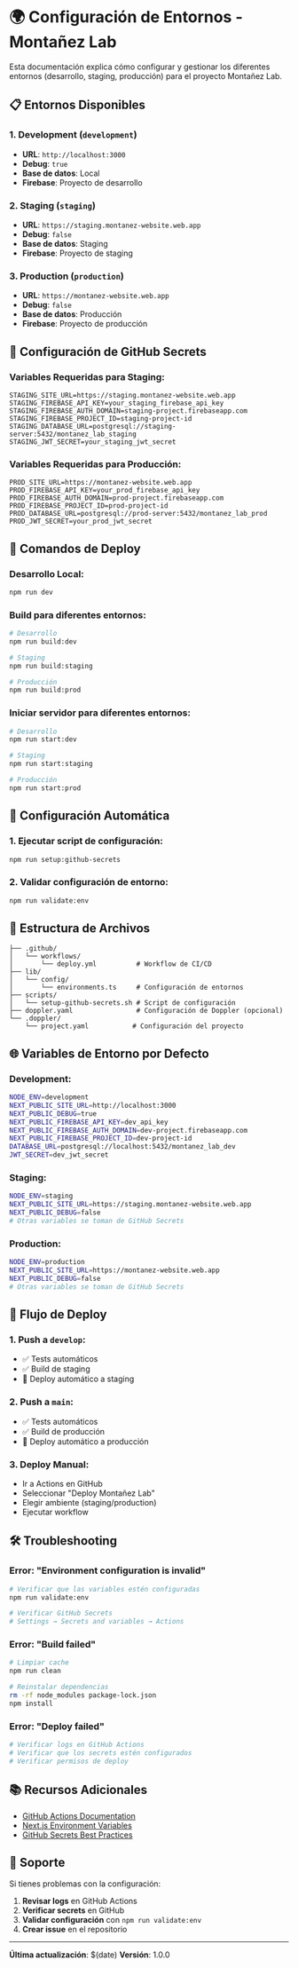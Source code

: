 # 🌍 Configuración de Entornos - Montañez Lab

Esta documentación explica cómo configurar y gestionar los diferentes entornos (desarrollo, staging, producción) para el proyecto Montañez Lab.

## 📋 Entornos Disponibles

### 1. **Development** (`development`)

- **URL**: `http://localhost:3000`
- **Debug**: `true`
- **Base de datos**: Local
- **Firebase**: Proyecto de desarrollo

### 2. **Staging** (`staging`)

- **URL**: `https://staging.montanez-website.web.app`
- **Debug**: `false`
- **Base de datos**: Staging
- **Firebase**: Proyecto de staging

### 3. **Production** (`production`)

- **URL**: `https://montanez-website.web.app`
- **Debug**: `false`
- **Base de datos**: Producción
- **Firebase**: Proyecto de producción

## 🔐 Configuración de GitHub Secrets

### Variables Requeridas para Staging:

```
STAGING_SITE_URL=https://staging.montanez-website.web.app
STAGING_FIREBASE_API_KEY=your_staging_firebase_api_key
STAGING_FIREBASE_AUTH_DOMAIN=staging-project.firebaseapp.com
STAGING_FIREBASE_PROJECT_ID=staging-project-id
STAGING_DATABASE_URL=postgresql://staging-server:5432/montanez_lab_staging
STAGING_JWT_SECRET=your_staging_jwt_secret
```

### Variables Requeridas para Producción:

```
PROD_SITE_URL=https://montanez-website.web.app
PROD_FIREBASE_API_KEY=your_prod_firebase_api_key
PROD_FIREBASE_AUTH_DOMAIN=prod-project.firebaseapp.com
PROD_FIREBASE_PROJECT_ID=prod-project-id
PROD_DATABASE_URL=postgresql://prod-server:5432/montanez_lab_prod
PROD_JWT_SECRET=your_prod_jwt_secret
```

## 🚀 Comandos de Deploy

### Desarrollo Local:

```bash
npm run dev
```

### Build para diferentes entornos:

```bash
# Desarrollo
npm run build:dev

# Staging
npm run build:staging

# Producción
npm run build:prod
```

### Iniciar servidor para diferentes entornos:

```bash
# Desarrollo
npm run start:dev

# Staging
npm run start:staging

# Producción
npm run start:prod
```

## 🔧 Configuración Automática

### 1. **Ejecutar script de configuración**:

```bash
npm run setup:github-secrets
```

### 2. **Validar configuración de entorno**:

```bash
npm run validate:env
```

## 📁 Estructura de Archivos

```
├── .github/
│   └── workflows/
│       └── deploy.yml          # Workflow de CI/CD
├── lib/
│   └── config/
│       └── environments.ts     # Configuración de entornos
├── scripts/
│   └── setup-github-secrets.sh # Script de configuración
├── doppler.yaml                # Configuración de Doppler (opcional)
└── .doppler/
    └── project.yaml           # Configuración del proyecto
```

## 🌐 Variables de Entorno por Defecto

### Development:

```bash
NODE_ENV=development
NEXT_PUBLIC_SITE_URL=http://localhost:3000
NEXT_PUBLIC_DEBUG=true
NEXT_PUBLIC_FIREBASE_API_KEY=dev_api_key
NEXT_PUBLIC_FIREBASE_AUTH_DOMAIN=dev-project.firebaseapp.com
NEXT_PUBLIC_FIREBASE_PROJECT_ID=dev-project-id
DATABASE_URL=postgresql://localhost:5432/montanez_lab_dev
JWT_SECRET=dev_jwt_secret
```

### Staging:

```bash
NODE_ENV=staging
NEXT_PUBLIC_SITE_URL=https://staging.montanez-website.web.app
NEXT_PUBLIC_DEBUG=false
# Otras variables se toman de GitHub Secrets
```

### Production:

```bash
NODE_ENV=production
NEXT_PUBLIC_SITE_URL=https://montanez-website.web.app
NEXT_PUBLIC_DEBUG=false
# Otras variables se toman de GitHub Secrets
```

## 🔄 Flujo de Deploy

### 1. **Push a `develop`**:

- ✅ Tests automáticos
- ✅ Build de staging
- 🚀 Deploy automático a staging

### 2. **Push a `main`**:

- ✅ Tests automáticos
- ✅ Build de producción
- 🚀 Deploy automático a producción

### 3. **Deploy Manual**:

- Ir a Actions en GitHub
- Seleccionar "Deploy Montañez Lab"
- Elegir ambiente (staging/production)
- Ejecutar workflow

## 🛠️ Troubleshooting

### Error: "Environment configuration is invalid"

```bash
# Verificar que las variables estén configuradas
npm run validate:env

# Verificar GitHub Secrets
# Settings → Secrets and variables → Actions
```

### Error: "Build failed"

```bash
# Limpiar cache
npm run clean

# Reinstalar dependencias
rm -rf node_modules package-lock.json
npm install
```

### Error: "Deploy failed"

```bash
# Verificar logs en GitHub Actions
# Verificar que los secrets estén configurados
# Verificar permisos de deploy
```

## 📚 Recursos Adicionales

- [GitHub Actions Documentation](https://docs.github.com/en/actions)
- [Next.js Environment Variables](https://nextjs.org/docs/basic-features/environment-variables)
- [GitHub Secrets Best Practices](https://docs.github.com/en/actions/security-guides/encrypted-secrets)

## 🤝 Soporte

Si tienes problemas con la configuración:

1. **Revisar logs** en GitHub Actions
2. **Verificar secrets** en GitHub
3. **Validar configuración** con `npm run validate:env`
4. **Crear issue** en el repositorio

---

**Última actualización**: $(date)
**Versión**: 1.0.0
